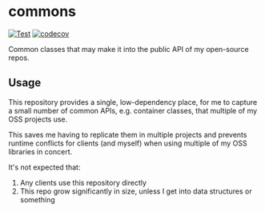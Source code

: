 # commons

[![Test](https://github.com/stellarsunset/commons/actions/workflows/test.yaml/badge.svg)](https://github.com/stellarsunset/commons/actions/workflows/test.yaml)
[![codecov](https://codecov.io/github/stellarsunset/commons/graph/badge.svg?token=JIzptwIhbN)](https://codecov.io/github/stellarsunset/commons)

Common classes that may make it into the public API of my open-source repos.

## Usage

This repository provides a single, low-dependency place, for me to capture a small number of common APIs, e.g. container
classes, that multiple of my OSS projects use.

This saves me having to replicate them in multiple projects and prevents runtime conflicts for clients (and myself) when
using multiple of my OSS libraries in concert.

It's not expected that:

1. Any clients use this repository directly
2. This repo grow significantly in size, unless I get into data structures or something
